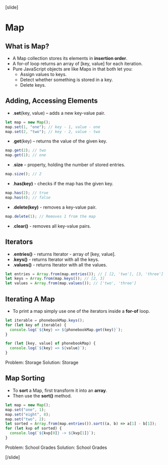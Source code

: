 [slide]

# Map

## What is Map?

- A Map collection stores its elements in **insertion order**.
- A for-of loop returns an array of [key, value] for each iteration.
- Pure JavaScript objects are like Maps in that both let you:
  - Assign values to keys.
  - Detect whether something is stored in a key.
  - Delete keys.

## Adding, Accessing Elements

- .**set**(key, value) – adds a new key-value pair.

```js
let map = new Map();
map.set(1, "one"); // key - 1, value - one
map.set(2, "two"); // key - 2, value - two
```

- .**get**(key) – returns the value of the given key.

```js
map.get(2); // two
map.get(1); // one
```

- .**size** – property, holding the number of stored entries.

```js
map.size(); // 2
```

- .**has(key)** - checks if the map has the given key.

```js
map.has(2); // true
map.has(4); // false
```

- .**delete(key)** - removes a key-value pair.

```js
map.delete(1); // Removes 1 from the map
```

- .**clear()** - removes all key-value pairs.

## Iterators

- .**entries()** - returns Iterator - array of [key, value].
- .**keys()** - returns Iterator with all the keys.
- .**values()** - returns Iterator with all the values.

```js
let entries = Array.from(map.entries()); // [ [2, 'two'], [3, 'three'] ]
let keys = Array.from(map.keys()); // [2, 3]
let values = Array.from(map.values()); // ['two', 'three']
```

## Iterating A Map

- To print a map simply use one of the iterators inside a **for-of** loop.

```js
let iterable = phonebookMap.keys();
for (let key of iterable) {
  console.log(`${key} => ${phonebookMap.get(key)}`);
}
```

```js
for (let [key, value] of phonebookMap) {
  console.log(`${key} => ${value}`);
}
```

Problem: Storage
Solution: Storage

## Map Sorting

- To **sort** a Map, first transform it into an **array**.
- Then use the **sort()** method.

```js
let map = new Map();
map.set("one", 1);
map.set("eight", 8);
map.set("two", 2);
let sorted = Array.from(map.entries()).sort((a, b) => a[1] - b[1]);
for (let kvp of sorted) {
  console.log(`${kvp[0]} -> ${kvp[1]}`);
}
```

Problem: School Grades
Solution: School Grades

[/slide]
